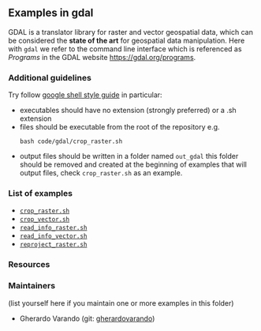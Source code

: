 ## Examples in gdal 


GDAL is a translator library for raster and vector geospatial data, which can 
be considered the **state of the art** for geospatial data manipulation. 
Here with `gdal` we refer to the command line interface which is 
referenced as _Programs_ in the GDAL website <https://gdal.org/programs>.


 
### Additional guidelines 

Try follow [google shell style guide](https://google.github.io/styleguide/shellguide.html) 
in particular: 

- executables should have no extension (strongly preferred) or a .sh extension
- files should be executable from the root of the repository e.g. 
  ```
  bash code/gdal/crop_raster.sh
  ``` 
- output files should be written in a folder named `out_gdal` 
  this folder should be removed and created at the beginning 
  of examples that will output files, check `crop_raster.sh` 
  as an example. 

### List of examples

- [`crop_raster.sh`](crop_raster.sh)
- [`crop_vector.sh`](crop_vector.sh)
- [`read_info_raster.sh`](read_info_raster.sh)
- [`read_info_vector.sh`](read_info_vector.sh)
- [`reproject_raster.sh`](reproject_raste.sh) 


### Resources 


### Maintainers 
(list yourself here if you maintain one or more examples in this folder) 

- Gherardo Varando (git: [gherardovarando](https://github.com/gherardovarando)) 
